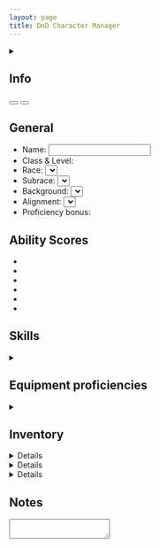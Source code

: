 ```yaml
---
layout: page
title: DnD Character Manager
---
```


<section>
    <details>
        <summary>
            <h2>Info</h2>
        </summary>
        <p>
            On this page, you can create your own DnD character like you would on a normal paper character sheet. Since this digital "character sheet" is not on physical paper, we can make use of techniques to streamline the experience. As an example, skill modifiers on this page will be automatically calculated based on your character's ability scores, level (proficiency bonus), and proficiency/ expertise in the skill. Besides this, a digital page allows you to store a lot more information than a couple of A4 paper sheets. 
        </p>
        <p>
            We will go into more depth of the specifications and limitations of this page below.
        </p>
        <h3>localStorage</h3>
        <p>
            In order to save the data of this page, we use <a href="https://developer.mozilla.org/en-US/docs/Web/API/Window/localStorage" target="_blank">localStorage</a>. This allows us to store data locally in the browser. This way, everyone who visits this website will have their own unique set of data, and this data is available for the owner alone. In fact, every browser has their own unique data, which means that if you've made a character in Google Chrome, that character won't automatically be available in Firefox. For this reason, the page supports the exporting and importing of data.
        </p>
        <h3>DnD 5e <abbr title="Systems Reference Document">SRD</abbr> API</h3>
        <p>
            You build your character by assigning a race, class, background, alignment, etc. to it. In order to give you the best experience, all the data available in <a href="https://media.wizards.com/2016/downloads/DND/SRD-OGL_V5.1.pdf" target="_blank">the <abbr title="Systems Reference Document">SRD</abbr></a> is available on this page. The <abbr title="Systems Reference Document">SRD</abbr> includes all the rules that <abbr title="Wizards of the Coast">WOTC</abbr> has made freely available. For this, we use the <a href="https://www.dnd5eapi.co/" target="_blank">DnD 5e API</a>, which provides all the data. If you notice mistakes in the <abbr title="Systems Reference Document">SRD</abbr> data, you can contribute to that project. I do not own or manage this project.
        </p>
        <h3>Data not in the <abbr title="Systems Reference Document">SRD</abbr></h3>
        <p>
            A lot of DnD data is not present in the <abbr title="Systems Reference Document">SRD</abbr>, which means it might be difficult to build the character you want with content from, say, the Player's Handbook or your own homebrew. That's why this page contains a homebrew manager. Here, you can use the blueprint of official DnD <abbr title="Systems Reference Document">SRD</abbr> content to insert content not available in the <abbr title="Systems Reference Document">SRD</abbr>. You can use this to insert homebrew objects or official DnD content that you own. This way, you're able to create any character you want, even if it doesn't comply to the standard ruleset, just like you are able to on paper.
        </p>
        <p>
            Using official DnD content not in the <abbr title="Systems Reference Document">SRD</abbr> should only be done if you already own the content legally. We do not endorse sharing this content with anyone else.
        </p>
    </details>
</section>

<section>
    <button is="manage-characters-button"></button>
    <button is="manage-homebrew-button"></button>
</section>

<section>
    <h2>General</h2>
    <ul>
        <li><label>Name: <input is="name-input"/></label></li>
        <li>
            <label>Class & Level: </label><class-level-section></class-level-section>
        </li>
        <li><label>Race: <select is="race-input"></select></label></li>
        <li><label>Subrace: <select is="subrace-input"></select></label></li>
        <li><label>Background: <select is="background-input"></select></label></li>
        <li><label>Alignment: <select is="alignment-input"></select></label></li>
        <li>Proficiency bonus: <proficiency-bonus-display></proficiency-bonus-display></li>
    </ul>
</section>

<section>
    <h2>Ability Scores</h2>
    <ul class="no-style-list ability-scores-list">
        <li>
            <ability-score-display ability="str"></ability-score-display>
        </li>
        <li>
            <ability-score-display ability="dex"></ability-score-display>
        </li>
        <li>
            <ability-score-display ability="con"></ability-score-display>
        </li>
        <li>
            <ability-score-display ability="int"></ability-score-display>
        </li>
        <li>
            <ability-score-display ability="wis"></ability-score-display>
        </li>
        <li>
            <ability-score-display ability="cha"></ability-score-display>
        </li>
    </ul>
</section>

<section>
    <h2>Skills</h2>
    <ul is="skills-list"></ul>
</section>

<section>
    <details>
        <summary><h2>Equipment proficiencies</h2></summary>
        <details>
            <summary><h3>Weapons</h3></summary>
            <h4>Simple Melee</h4>
            <ul is="equipment-proficiencies-list" isArmor="false" equipmentCategoryIndex="simple-melee-weapons"></ul>
            <h4>Martial Melee</h4>
            <ul is="equipment-proficiencies-list" isArmor="false" equipmentCategoryIndex="martial-melee-weapons"></ul>
            <h4>Simple Ranged</h4>
            <ul is="equipment-proficiencies-list" isArmor="false" equipmentCategoryIndex="simple-ranged-weapons"></ul>
            <h4>Martial Ranged</h4>
            <ul is="equipment-proficiencies-list" isArmor="false" equipmentCategoryIndex="martial-ranged-weapons"></ul>
        </details>
        <details>
            <summary><h3>Armor</h3></summary>
            <h4>Light</h4>
            <ul is="equipment-proficiencies-list" isArmor="true" equipmentCategoryIndex="light-armor"></ul>
            <h4>Medium</h4>
            <ul is="equipment-proficiencies-list" isArmor="true" equipmentCategoryIndex="medium-armor"></ul>
            <h4>Heavy</h4>
            <ul is="equipment-proficiencies-list" isArmor="true" equipmentCategoryIndex="heavy-armor"></ul>
            <h4>Shields</h4>
            <ul is="equipment-proficiencies-list" isArmor="true" equipmentCategoryIndex="shields"></ul>
        </details>
    </details>
</section>

<section>
    <details>
        <summary><h2>Inventory</h2></summary>
        <h3>Weapons</h3>
        <inventory-weapon-add-input></inventory-weapon-add-input>
        <div class="table-container">
            <inventory-weapon-table></inventory-weapon-table>
        </div>
        <h3>Armor</h3>
        <inventory-armor-add-input></inventory-armor-add-input>
        <div class="table-container">
            <inventory-armor-table></inventory-armor-table>
        </div>
    </details>
</section>

<section>
    <details is="race-features-display"></details>
</section>

<section>
    <details is="subrace-features-display"></details>
</section>

<section>
    <details is="classes-features-display"></details>
</section>

<section>
    <h2>Notes</h2>
    <textarea is="notes-textarea"></textarea>
</section>

<div>
    <dialog is="manage-homebrew-dialog"></dialog>
    <dialog is="manage-characters-dialog"></dialog>
    <dialog is="character-import-dialog"></dialog>
    <dialog is="character-export-dialog"></dialog>
    <dialog is="character-delete-dialog"></dialog>
    <dialog is="homebrew-object-import-dialog"></dialog>
    <dialog is="homebrew-object-export-dialog"></dialog>
    <dialog is="homebrew-object-delete-dialog"></dialog>
    <dialog is="homebrew-object-import-id-already-exists-dialog"></dialog>
</div>

<script type="module" src="{{ 'utils/siteStartupCleanup.js' | relative_url }}"></script>

<script type="module" src="{{ 'store/load-globals.js' | relative_url }}"></script>

<script type="module" src="{{ 'register-components.js' | relative_url }}"></script>